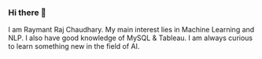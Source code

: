 ### Hi there 👋

I am Raymant Raj Chaudhary. My main interest lies in Machine Learning and NLP. I also have good knowledge of MySQL & Tableau. I am always curious to learn something new in the field of AI.

<!--
**raymant-star/raymant-star** is a ✨ _special_ ✨ repository because its `README.md` (this file) appears on your GitHub profile.

Here are some ideas to get you started:

- 🔭 I’m currently working on Deep Learning Projects.
- 🌱 I’m currently learning Deep Learning with Tensorflow and Keras.
- 👯 I’m looking to collaborate on any AI or Deep Learning Projects.
- 🤔 I’m looking for help with Web Development.
- 💬 Ask me about ML, NLP or Deep Learning.
- 📫 How to reach me: Contact me directly on my mail raj.raymant2019@gmail.com
- 😄 Pronouns: You can give one
- ⚡ Fun fact: I can't work without Music
-->
